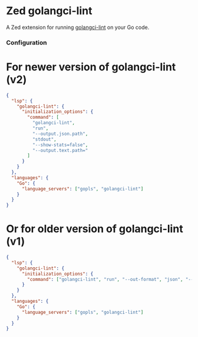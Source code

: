 # Zed golangci-lint

A Zed extension for running [golangci-lint](https://golangci-lint.run/) on your Go code.

### Configuration

# For newer version of golangci-lint (v2)
```json
{
  "lsp": {
    "golangci-lint": {
      "initialization_options": {
        "command": [
          "golangci-lint",
          "run",
          "--output.json.path",
          "stdout",
          "--show-stats=false",
          "--output.text.path="
        ]
      }
    }
  },
  "languages": {
    "Go": {
      "language_servers": ["gopls", "golangci-lint"]
    }
  }
}
```
# Or for older version of golangci-lint (v1)
```json
{
  "lsp": {
    "golangci-lint": {
      "initialization_options": {
        "command": ["golangci-lint", "run", "--out-format", "json", "--issues-exit-code=1"]
      }
    }
  },
  "languages": {
    "Go": {
      "language_servers": ["gopls", "golangci-lint"]
    }
  }
}
```
